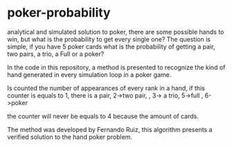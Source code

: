 # poker-probability
analytical and simulated solution to poker,  there are some possible hands to win, but what is the probability to get every single one? The question is simple, if you have 5 poker cards what is the probability of getting a pair, two pairs, a trio, a Full or a poker?


In the code in this repository, a method is presented to recognize the kind of hand generated in every simulation loop in a poker game.

Is counted the number of appearances of every rank in a hand, if this counter is equals to 1, there is a pair, 2->two pair, , 3-> a trio, 5->full , 6->poker

the counter will never be equals to 4 because the amount of cards.


The method was developed by Fernando Ruiz, this algorithm presents a verified solution to the hand poker problem. 
